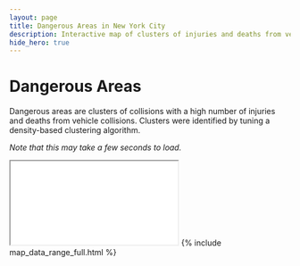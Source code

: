 ```yaml
---
layout: page
title: Dangerous Areas in New York City
description: Interactive map of clusters of injuries and deaths from vehicle collisions in New York City (NYC)
hide_hero: true
---
```

# Dangerous Areas
Dangerous areas are clusters of collisions with a high number of injuries and deaths from vehicle collisions. Clusters were identified by tuning a density-based clustering algorithm.

_Note that this may take a few seconds to load._
<iframe src="clusters_serious_map.html" title="Marker cluster map identifying areas with a high density of serious collisions in New York City"></iframe>
{% include map_data_range_full.html %}
